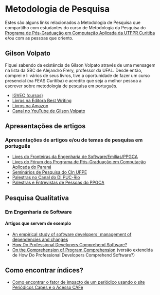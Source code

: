 # Metodologia de Pesquisa

Estes são alguns links relacionados a Metodologia de Pesquisa que compartilho com estudantes do curso de Metodologia da Pesquisa do [Programa de Pós-Graduação em Computação Aplicada da UTFPR Curitiba](http://www.utfpr.edu.br/cursos/coordenacoes/stricto-sensu/ppgca-ct/ppgmodelo) e/ou com as pessoas que oriento.

## Gilson Volpato

Fiquei sabendo da existência de Gilson Volpato através de uma mensagem na lista da SBC de Alejandro Frery, professor da UFAL. Desde então, comprei e li vários de seus livros, tive a oportunidade de fazer um curso presencial (na FEAS Curitiba) e acredito que seja a melhor pessoa a escrever sobre metodologia de pesquisa em português.

- [IGVEC  (cursos)](https://www.igvec.com/)
- [Livros na Editora Best Writing](https://www.facebook.com/livrariabestwriting/)
- [Livros na Amazon](https://www.amazon.com.br/s?k=gilson+volpato&__mk_pt_BR=%C3%85M%C3%85%C5%BD%C3%95%C3%91&ref=nb_sb_noss)
- [Canal no YouTube de Gilson Volpato](https://www.youtube.com/channel/UCK8qlYg46RAp92HYsU3-cFQ)



## Apresentações de artigos

### Apresentações de artigos e/ou de temas de pesquisa em português

- [Lives do Fronteiras da Engenharia de Software/Emílias/PPGCA](https://www.youtube.com/playlist?list=PLqYFZmKhrqupT8uSnbL8kpmJhq4f5DQoY)
- [Lives do Fórum dos Programa de Pós-Graduação em Computação Aplicada do Paraná](https://www.youtube.com/@forppgcpr)
- [Seminários de Pesquisa do CIn UFPE](https://www.youtube.com/@CInUFPEoficial)
- [Palestras no Canal do DI PUC-Rio](https://www.youtube.com/@DIPUCRio)
- [Palestras e Entrevistas de Pessoas do PPGCA](https://www.youtube.com/playlist?list=PL48C-h4_CFXalhaFFXQDjC7oQItg5HIuI)

## Pesquisa Qualitativa

### Em Engenharia de Software

#### Artigos que servem de exemplo

- [An empirical study of software developers' management of dependencies and changes](https://dl.acm.org/doi/10.1145/1368088.1368122)
- [How Do Professional Developers Comprehend Software?](https://memphis-cs.github.io/comp-7085-8085-2012-fall/papers/Roehm2012ICSE.pdf)
- [On the Comprehension of Program Comprehension](https://dl.acm.org/doi/10.1145/2622669) (versão extendida de  How Do Professional Developers Comprehend Software?)


## Como encontrar índices?

- [Como encontrar o fator de impacto de um periódico usando o site Periódicos Capes e o Acesso CAFe](https://www.youtube.com/watch?v=ikLsARmf0UM)

